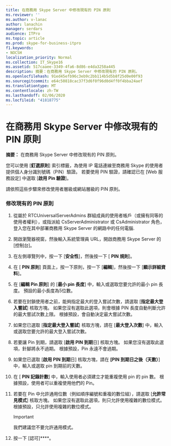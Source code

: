 ```yaml
---
title: 在商務用 Skype Server 中修改現有的 PIN 原則
ms.reviewer: ''
ms.author: v-lanac
author: lanachin
manager: serdars
audience: ITPro
ms.topic: article
ms.prod: skype-for-business-itpro
f1.keywords:
- NOCSH
localization_priority: Normal
ms.collection: IT_Skype16
ms.assetid: 517caaee-3349-4fa6-8d86-e4da3258a445
description: 摘要：在商務用 Skype Server 中修改現有的 PIN 原則。
ms.openlocfilehash: 91ed45efb96c3eb9c2bb114b5d5b8f25d0e00f93
ms.sourcegitcommit: e64c50818cac37f3d6f0f96d0d4ff0f4bba24aef
ms.translationtype: MT
ms.contentlocale: zh-TW
ms.lasthandoff: 02/06/2020
ms.locfileid: "41818775"
---
```

# <a name="modify-an-existing-pin-policy-in-skype-for-business-server"></a>在商務用 Skype Server 中修改現有的 PIN 原則
 
**摘要：** 在商務用 Skype Server 中修改現有的 PIN 原則。
  
您可以使用 [**釘選原則**] 索引標籤，為使用 IP 電話連線至商務用 Skype 的使用者提供個人身分識別號碼（PIN）驗證。 若要使用 PIN 驗證，請確認已在 [Web 服務設定] 中選取 [**啟用 Pin 驗證**]。
  
請依照這些步驟來修改使用者層級或網站層級的 PIN 原則。 
  
### <a name="to-modify-an-existing-pin-policy"></a>修改現有的 PIN 原則

1.  從屬於 RTCUniversalServerAdmins 群組成員的使用者帳戶（或擁有同等的使用者權利），或指派給 CsServerAdministrator 或 CsAdministrator 角色，登入您在其中部署商務用 Skype Server 的網路中的任何電腦.
    
2. 開啟瀏覽器視窗，然後輸入系統管理員 URL，開啟商務用 Skype Server 的 [控制台]。 
    
3. 在左側導覽列中，按一下 [**安全性**]，然後按一下 [ **PIN 規則**]。
    
4. 在 [ **PIN 原則**] 頁面上，按一下原則，按一下 [**編輯**]，然後按一下 [**顯示詳細資料**]。
    
5. 在 [**編輯 Pin 原則**] 的 [**最小 pin 長度**] 中，輸入或選取您要允許的最小 pin 長度。 預設的最小長度為5位數。
    
6. 若要在封鎖使用者之前，能夠指定最大的登入嘗試次數，請選取 [**指定最大登入嘗試**] 核取方塊。 如果您沒有選取此選項，則會根據 PIN 長度自動判斷允許的最大嘗試次數上限。 根據預設，會自動決定最大嘗試次數。
    
7. 如果您已選取 [**指定最大登入嘗試**] 核取方塊，請在 [**最大登入次數**] 中，輸入或選取您要允許的最大登入嘗試次數。
    
8. 若要讓 Pin 到期，請選取 [**啟用 PIN 到期**日] 核取方塊。 如果您沒有選取此選項，針腳將永不過期。 根據預設，Pin 永遠不會過期。
    
9. 如果您已選取 [**啟用 PIN 到期**日] 核取方塊，請在 **[PIN 到期日之後（天數）**] 中，輸入或選取 pin 到期前的天數。
    
10. 在 [ **PIN 記錄計數**] 中，輸入使用者必須建立才能重複使用 pin 的 pin 數。 根據預設，使用者可以重複使用他們的 Pin。
    
11. 若要在 Pin 中允許通用位數（例如順序編號和重複的數位組），請選取 [**允許常見模式**] 核取方塊。 如果您沒有選取此選項，則只允許使用複雜的數位模式。 根據預設，只允許使用複雜的數位模式。
    
    > [!IMPORTANT]
    > 我們建議您不要允許通用模式。 
  
12. 按一下 [認可]****。
    

